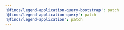 ```yaml
---
'@finos/legend-application-query-bootstrap': patch
'@finos/legend-application-query': patch
'@finos/legend-application': patch
---
```

